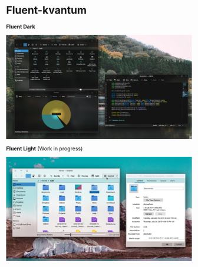 # Fluent-kvantum

**Fluent Dark**


![screenshot](https://github.com/Luwx/Fluent-kvantum/blob/master/Screenshot_20181130_171007.png)


**Fluent Light** (Work in progress)


![screenshot](https://github.com/Luwx/Fluent-kvantum/blob/master/Fluent-light.png)
